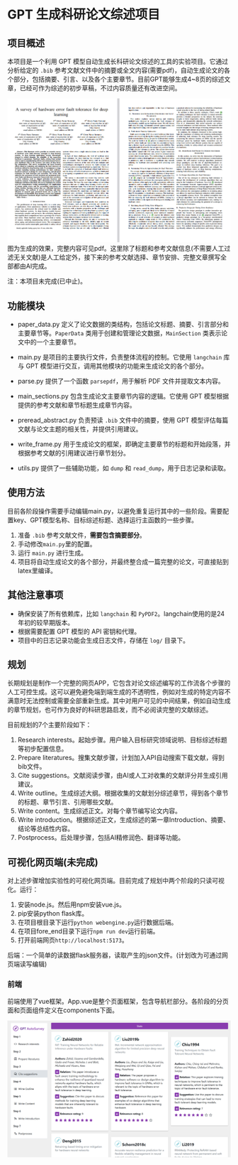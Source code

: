 # GPT 生成科研论文综述项目

## 项目概述
本项目是一个利用 GPT 模型自动生成长科研论文综述的工具的实验项目。它通过分析给定的 `.bib` 参考文献文件中的摘要或全文内容(需要pdf)，自动生成论文的各个部分，包括摘要、引言、以及各个主要章节。目前GPT能够生成4~8页的综述文章，已经可作为综述的初步草稿，不过内容质量还有改进空间。

![综述生成效果预览](pics/pdf_FTDL.png)
图为生成的效果，完整内容可见pdf。这里除了标题和参考文献信息(不需要人工过滤无关文献)是人工给定外，接下来的参考文献选择、章节安排、完整文章撰写全部都由AI完成。

注：本项目未完成(已中止)。

## 功能模块

- paper_data.py
定义了论文数据的类结构，包括论文标题、摘要、引言部分和主要章节等。`PaperData` 类用于创建和管理论文数据，`MainSection` 类表示论文中的一个主要章节。

- main.py
是项目的主要执行文件，负责整体流程的控制。它使用 `langchain` 库与 GPT 模型进行交互，调用其他模块的功能来生成论文的各个部分。

- parse.py
提供了一个函数 `parsepdf`，用于解析 PDF 文件并提取文本内容。

- main_sections.py
包含生成论文主要章节内容的逻辑。它使用 GPT 模型根据提供的参考文献和章节标题生成章节内容。

- preread_abstract.py
负责预读 `.bib` 文件中的摘要，使用 GPT 模型评估每篇文献与论文主题的相关性，并提供引用建议。

- write_frame.py
用于生成论文的框架，即确定主要章节的标题和开始段落，并根据参考文献的引用建议进行章节划分。

- utils.py
提供了一些辅助功能，如 `dump` 和 `read_dump`，用于日志记录和读取。

## 使用方法
目前各阶段操作需要手动编辑main.py，以避免重复运行其中的一些阶段。需要配置key、GPT模型名称、目标综述标题、选择运行主函数的一些步骤。

1. 准备 `.bib` 参考文献文件，**需要包含摘要部分**。
2. 手动修改`main.py`里的配置。
3. 运行 `main.py` 进行生成。
4. 项目将自动生成论文的各个部分，并最终整合成一篇完整的论文，可直接贴到latex里编译。

## 其他注意事项
- 确保安装了所有依赖库，比如 `langchain` 和 `PyPDF2`。langchain使用的是24年初的较早期版本。
- 根据需要配置 GPT 模型的 API 密钥和代理。
- 项目中的日志记录功能会生成日志文件，存储在 `log/` 目录下。

## 规划

长期规划是制作一个完整的网页APP，它包含对论文综述编写的工作流各个步骤的人工可控生成。这可以避免避免端到端生成的不透明性，例如对生成的特定内容不满意时无法控制或需要全部重新生成。其中对用户可见的中间结果，例如自动生成的章节规划，也可作为良好的科研思路启发，而不必阅读完整的文献综述。

目前规划的7个主要阶段如下：

1. Research interests。起始步骤。用户输入目标研究领域说明、目标综述标题等初步配置信息。
2. Prepare literatures。搜集文献步骤，计划加入API自动搜索下载文献，得到bib文件。
3. Cite suggestions。文献阅读步骤，由AI或人工对收集的文献评分并生成引用建议。
4. Write outline。生成综述大纲。根据收集的文献划分综述章节，得到各个章节的标题、章节引言、引用哪些文献。
5. Write content。生成综述正文。对每个章节编写论文内容。
6. Write introduction。根据综述正文，生成综述的第一章Introduction、摘要、结论等总结性内容。
7. Postprocess。后处理步骤，包括AI精修润色、翻译等功能。

## 可视化网页端(未完成)

对上述步骤增加实验性的可视化网页端。目前完成了规划中两个阶段的只读可视化。运行：
1. 安装node.js。然后用npm安装vue.js。
2. pip安装python flask库。
3. 在项目根目录下运行`python webengine.py`运行数据后端。
4. 在项目fore_end目录下运行`npm run dev`运行前端。
5. 打开前端网页`http://localhost:5173`。

后端：一个简单的读数据flask服务器，读取产生的json文件。(计划改为可通过网页端读写编辑)

### 前端

前端使用了vue框架。App.vue是整个页面框架，包含导航栏部分。各阶段的分页面和页面组件定义在components下面。

![前端可视化页面效果图](pics/foreend.png)